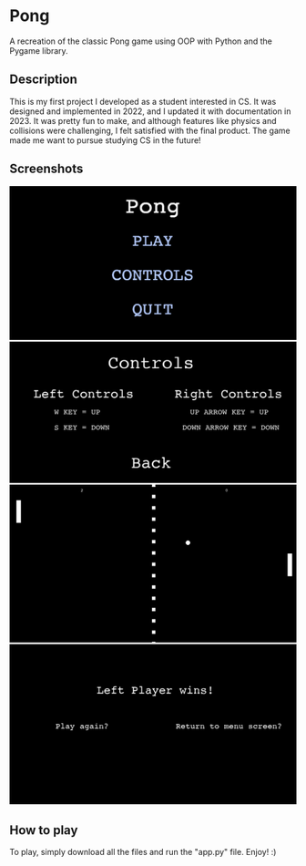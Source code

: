 # Pong
A recreation of the classic Pong game using OOP with Python and the Pygame library.


## Description
This is my first project I developed as a student interested in CS. It was designed and implemented in 2022, and I updated it with documentation in 2023. It was pretty fun to make, and although features like physics and collisions were challenging, I felt satisfied with the final product. The game made me want to pursue studying CS in the future!

## Screenshots

![Menu](imgs/pongmenu.png)
![Controls](imgs/controls.png)
![Gameplay](imgs/gameplay.png)
![Win](imgs/wingame.png)

## How to play
To play, simply download all the files and run the "app.py" file. Enjoy! :)
